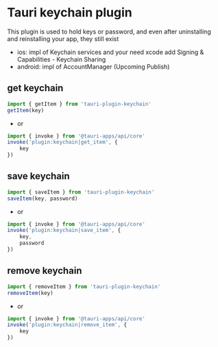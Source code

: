 # Tauri keychain plugin

This plugin is used to hold keys or password, and even after uninstalling and reinstalling your app, they still exist
- ios: impl of Keychain services and your need xcode add Signing & Capabilities - Keychain Sharing
- android: impl of AccountManager (Upcoming Publish)

## get keychain
```typescript
import { getItem } from 'tauri-plugin-keychain'
getItem(key)
```
- or
```typescript
import { invoke } from '@tauri-apps/api/core'
invoke('plugin:keychain|get_item', {
	key
})
```

## save keychain
```typescript
import { saveItem } from 'tauri-plugin-keychain'
saveItem(key, password)
```
- or
```typescript
import { invoke } from '@tauri-apps/api/core'
invoke('plugin:keychain|save_item', {
	key,
	password
})
```

## remove keychain
```typescript
import { removeItem } from 'tauri-plugin-keychain'
removeItem(key)
```
- or
```typescript
import { invoke } from '@tauri-apps/api/core'
invoke('plugin:keychain|remove_item', {
	key
})
```
